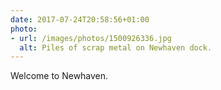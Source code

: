 ```yaml
---
date: 2017-07-24T20:58:56+01:00
photo:
- url: /images/photos/1500926336.jpg
  alt: Piles of scrap metal on Newhaven dock.
---
```

Welcome to Newhaven.
